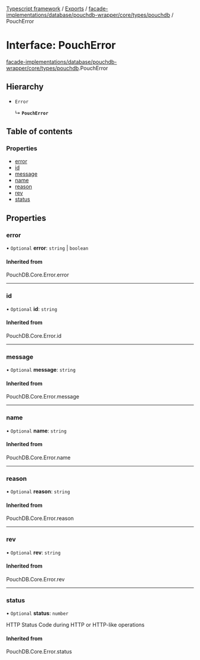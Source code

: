 [Typescript framework](../index.md) / [Exports](../modules.md) / [facade-implementations/database/pouchdb-wrapper/core/types/pouchdb](../modules/facade_implementations_database_pouchdb_wrapper_core_types_pouchdb.md) / PouchError

# Interface: PouchError

[facade-implementations/database/pouchdb-wrapper/core/types/pouchdb](../modules/facade_implementations_database_pouchdb_wrapper_core_types_pouchdb.md).PouchError

## Hierarchy

- `Error`

  ↳ **`PouchError`**

## Table of contents

### Properties

- [error](facade_implementations_database_pouchdb_wrapper_core_types_pouchdb.PouchError.md#error)
- [id](facade_implementations_database_pouchdb_wrapper_core_types_pouchdb.PouchError.md#id)
- [message](facade_implementations_database_pouchdb_wrapper_core_types_pouchdb.PouchError.md#message)
- [name](facade_implementations_database_pouchdb_wrapper_core_types_pouchdb.PouchError.md#name)
- [reason](facade_implementations_database_pouchdb_wrapper_core_types_pouchdb.PouchError.md#reason)
- [rev](facade_implementations_database_pouchdb_wrapper_core_types_pouchdb.PouchError.md#rev)
- [status](facade_implementations_database_pouchdb_wrapper_core_types_pouchdb.PouchError.md#status)

## Properties

### error

• `Optional` **error**: `string` \| `boolean`

#### Inherited from

PouchDB.Core.Error.error

___

### id

• `Optional` **id**: `string`

#### Inherited from

PouchDB.Core.Error.id

___

### message

• `Optional` **message**: `string`

#### Inherited from

PouchDB.Core.Error.message

___

### name

• `Optional` **name**: `string`

#### Inherited from

PouchDB.Core.Error.name

___

### reason

• `Optional` **reason**: `string`

#### Inherited from

PouchDB.Core.Error.reason

___

### rev

• `Optional` **rev**: `string`

#### Inherited from

PouchDB.Core.Error.rev

___

### status

• `Optional` **status**: `number`

HTTP Status Code during HTTP or HTTP-like operations

#### Inherited from

PouchDB.Core.Error.status
